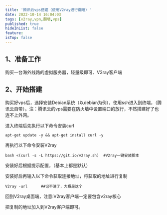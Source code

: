 ```yaml
---
title: '腾讯云vps搭建（使用V2ray进行翻墙）'
date: 2022-10-14 16:04:03
tags: [v2ray,vpn,翻墙,vps]
published: true
hideInList: false
feature: 
isTop: false
---
```

## 1、准备工作
购买一台海外线路的虚拟服务器，轻量级即可、V2ray客户端

## 2、开始搭建
购买好vps后，选择安装Debian系统（以debian为例），使用ssh进入到终端，（腾讯云自带）。注：腾讯云的vps需要在防火墙中设置端口的放行，不然搭建好了也连不上外网。

进入终端后先执行以下命令安装curl

```shell
apt-get update -y && apt-get install curl -y
```
再执行以下命令安装V2ray
```shell
bash <(curl -s -L https://git.io/v2ray.sh)	#V2ray一键安装脚本
```
安装好后根据提示配置，（基本上都是默认）

安装好后再输入以下命令获取连接地址，将获取的地址进行复制

```shell
V2ray -url		##记不清了，大概是这个
```
回到V2ray桌面端，注意:V2ray客户端一定要包含v2ray核心

把复制的地址加入到V2ray客户端即可。